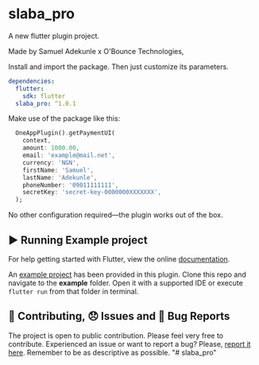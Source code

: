 # slaba_pro

A new flutter plugin project.

Made by Samuel Adekunle x O'Bounce Technologies,

Install and import the package. Then just customize its parameters.

```yaml
dependencies:
  flutter:
    sdk: flutter
  slaba_pro: ^1.0.1
```

Make use of the package like this:

```dart
  OneAppPlugin().getPaymentUI(
    context,
    amount: 1000.00,
    email: 'example@mail.net',
    currency: 'NGN',
    firstName: 'Samuel',
    lastName: 'Adekunle',
    phoneNumber: '09011111111',
    secretKey: 'secret-key-0000000XXXXXXX',
  );
```

No other configuration required—the plugin works out of the box.

## :arrow_forward: Running Example project

For help getting started with Flutter, view the online [documentation](https://flutter.io/).

An [example project](https://github.com/obounce/slaba_pro/tree/main/example) has been provided in this plugin.
Clone this repo and navigate to the **example** folder. Open it with a supported IDE or execute `flutter run` from that folder in terminal.

## :pencil: Contributing, :disappointed: Issues and :bug: Bug Reports

The project is open to public contribution. Please feel very free to contribute.
Experienced an issue or want to report a bug? Please, [report it here](https://github.com/obounce/slaba_pro/issues). Remember to be as descriptive as possible.
"# slaba_pro" 
